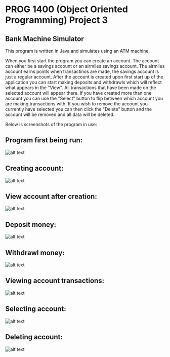 # PROG 1400 (Object Oriented Programming) Project 3
## Bank Machine Simulator

This program is written in Java and simulates using an ATM machine.

When you first start the program you can create an account. The account can either be a savings account or an airmiles savings account.
The airmiles account earns points when transactinos are made, the savings account is just a regular account. After the account is created
upon first start up of the application you can start making deposits and withdrawls which will reflect what appears in the "View". All transactions
that have been made on the selected account will appear there. If you have created more than one account you can use the "Select" button to flip
between which account you are making transactions with. If you wish to remove the account you currently have selected you can then click the "Delete" button
and the account will be removed and all data will be deleted.

Below is screenshots of the program in use:

## Program first being run:
![alt text](https://github.com/Trailblazer780/PROG1400-Project-3/blob/main/Images/Example1.PNG)

## Creating account:
![alt text](https://github.com/Trailblazer780/PROG1400-Project-3/blob/main/Images/Example2.PNG)

## View account after creation:
![alt text](https://github.com/Trailblazer780/PROG1400-Project-3/blob/main/Images/Example3.PNG)

## Deposit money:
![alt text](https://github.com/Trailblazer780/PROG1400-Project-3/blob/main/Images/Example4.PNG)

## Withdrawl money:
![alt text](https://github.com/Trailblazer780/PROG1400-Project-3/blob/main/Images/Example5.PNG)

## Viewing account transactions:
![alt text](https://github.com/Trailblazer780/PROG1400-Project-3/blob/main/Images/Example6.PNG)

## Selecting account:
![alt text](https://github.com/Trailblazer780/PROG1400-Project-3/blob/main/Images/Example7.PNG)

## Deleting account:
![alt text](https://github.com/Trailblazer780/PROG1400-Project-3/blob/main/Images/Example8.PNG)
